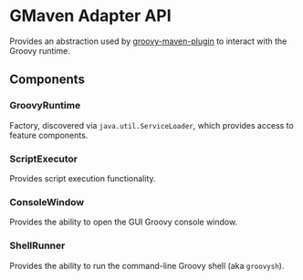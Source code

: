 <!--

    Copyright (c) 2006-present the original author or authors.

    Licensed under the Apache License, Version 2.0 (the "License");
    you may not use this file except in compliance with the License.
    You may obtain a copy of the License at

    http://www.apache.org/licenses/LICENSE-2.0

    Unless required by applicable law or agreed to in writing, software
    distributed under the License is distributed on an "AS IS" BASIS,
    WITHOUT WARRANTIES OR CONDITIONS OF ANY KIND, either express or implied.
    See the License for the specific language governing permissions and
    limitations under the License.

-->
# GMaven Adapter API

Provides an abstraction used by [groovy-maven-plugin](../groovy-maven-plugin/index.html) to
interact with the Groovy runtime.

## Components

### GroovyRuntime

Factory, discovered via `java.util.ServiceLoader`, which provides access to feature components.

### ScriptExecutor

Provides script execution functionality.

### ConsoleWindow

Provides the ability to open the GUI Groovy console window.

### ShellRunner

Provides the ability to run the command-line Groovy shell (aka `groovysh`).

